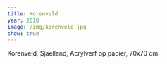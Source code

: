 ```yaml
---
title: Korenveld
year: 2018
image: /img/korenveld.jpg
show: true
---
```


Korenveld, Sjaelland, Acrylverf op papier, 70x70 cm.
